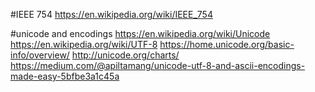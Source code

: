 #IEEE 754
https://en.wikipedia.org/wiki/IEEE_754

#unicode and encodings
https://en.wikipedia.org/wiki/Unicode
https://en.wikipedia.org/wiki/UTF-8
https://home.unicode.org/basic-info/overview/
http://unicode.org/charts/
https://medium.com/@apiltamang/unicode-utf-8-and-ascii-encodings-made-easy-5bfbe3a1c45a

